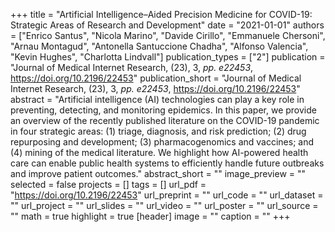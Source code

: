 +++
title = "Artificial Intelligence–Aided Precision Medicine for COVID-19: Strategic Areas of Research and Development"
date = "2021-01-01"
authors = ["Enrico Santus", "Nicola Marino", "Davide Cirillo", "Emmanuele Chersoni", "Arnau Montagud", "Antonella Santuccione Chadha", "Alfonso Valencia", "Kevin Hughes", "Charlotta Lindvall"]
publication_types = ["2"]
publication = "Journal of Medical Internet Research, (23), 3, _pp. e22453_, https://doi.org/10.2196/22453"
publication_short = "Journal of Medical Internet Research, (23), 3, _pp. e22453_, https://doi.org/10.2196/22453"
abstract = "Artificial intelligence (AI) technologies can play a key role in preventing, detecting, and monitoring epidemics. In this paper, we provide an overview of the recently published literature on the COVID-19 pandemic in four strategic areas: (1) triage, diagnosis, and risk prediction; (2) drug repurposing and development; (3) pharmacogenomics and vaccines; and (4) mining of the medical literature. We highlight how AI-powered health care can enable public health systems to efficiently handle future outbreaks and improve patient outcomes."
abstract_short = ""
image_preview = ""
selected = false
projects = []
tags = []
url_pdf = "https://doi.org/10.2196/22453"
url_preprint = ""
url_code = ""
url_dataset = ""
url_project = ""
url_slides = ""
url_video = ""
url_poster = ""
url_source = ""
math = true
highlight = true
[header]
image = ""
caption = ""
+++
